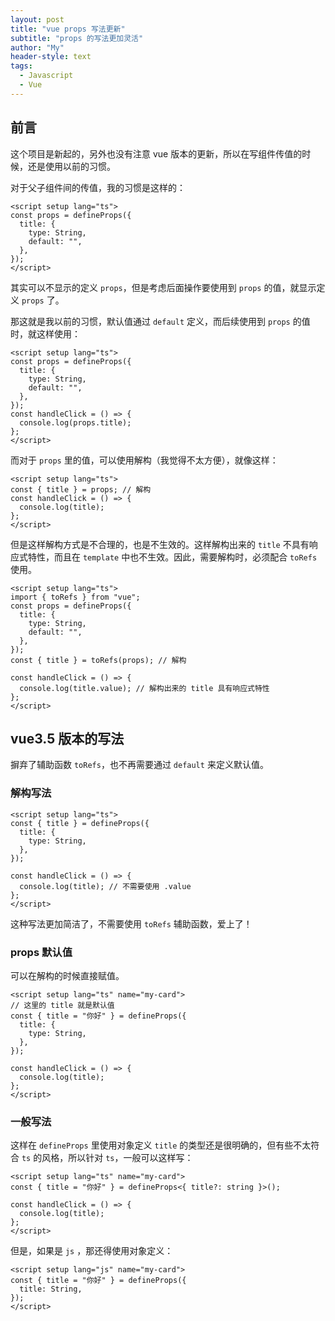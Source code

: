 ```yaml
---
layout: post
title: "vue props 写法更新"
subtitle: "props 的写法更加灵活"
author: "My"
header-style: text
tags:
  - Javascript
  - Vue
---
```


## 前言

这个项目是新起的，另外也没有注意 vue 版本的更新，所以在写组件传值的时候，还是使用以前的习惯。

对于父子组件间的传值，我的习惯是这样的：

```vue
<script setup lang="ts">
const props = defineProps({
  title: {
    type: String,
    default: "",
  },
});
</script>
```

其实可以不显示的定义 `props`，但是考虑后面操作要使用到 `props` 的值，就显示定义 `props` 了。

那这就是我以前的习惯，默认值通过 `default` 定义，而后续使用到 `props` 的值时，就这样使用：

```vue
<script setup lang="ts">
const props = defineProps({
  title: {
    type: String,
    default: "",
  },
});
const handleClick = () => {
  console.log(props.title);
};
</script>
```

而对于 `props` 里的值，可以使用解构（我觉得不太方便），就像这样：

```vue
<script setup lang="ts">
const { title } = props; // 解构
const handleClick = () => {
  console.log(title);
};
</script>
```

但是这样解构方式是不合理的，也是不生效的。这样解构出来的 `title` 不具有响应式特性，而且在 `template` 中也不生效。因此，需要解构时，必须配合 `toRefs` 使用。

```vue
<script setup lang="ts">
import { toRefs } from "vue";
const props = defineProps({
  title: {
    type: String,
    default: "",
  },
});
const { title } = toRefs(props); // 解构

const handleClick = () => {
  console.log(title.value); // 解构出来的 title 具有响应式特性
};
</script>
```

## vue3.5 版本的写法

摒弃了辅助函数 `toRefs`，也不再需要通过 `default` 来定义默认值。

### 解构写法

```vue
<script setup lang="ts">
const { title } = defineProps({
  title: {
    type: String,
  },
});

const handleClick = () => {
  console.log(title); // 不需要使用 .value
};
</script>
```

这种写法更加简洁了，不需要使用 `toRefs` 辅助函数，爱上了！

### props 默认值

可以在解构的时候直接赋值。

```vue
<script setup lang="ts" name="my-card">
// 这里的 title 就是默认值
const { title = "你好" } = defineProps({
  title: {
    type: String,
  },
});

const handleClick = () => {
  console.log(title);
};
</script>
```

### 一般写法

这样在 `defineProps` 里使用对象定义 `title` 的类型还是很明确的，但有些不太符合 `ts` 的风格，所以针对 `ts`，一般可以这样写：

```vue
<script setup lang="ts" name="my-card">
const { title = "你好" } = defineProps<{ title?: string }>();

const handleClick = () => {
  console.log(title);
};
</script>
```

但是，如果是 `js` ，那还得使用对象定义：

```vue
<script setup lang="js" name="my-card">
const { title = "你好" } = defineProps({
  title: String,
});
</script>
```
